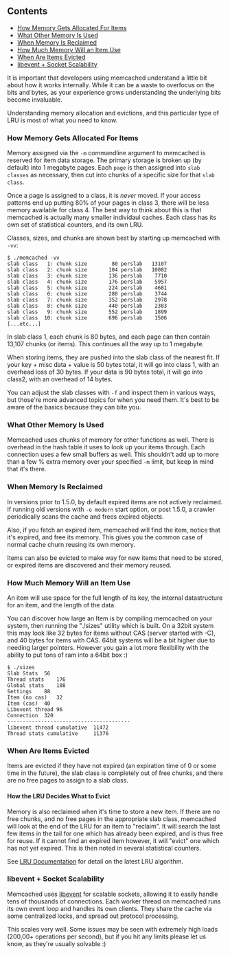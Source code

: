 ## Contents

- [How Memory Gets Allocated For Items](#how-memory-gets-allocated-for-items)
- [What Other Memory Is Used](#what-other-memory-is-used)
- [When Memory Is Reclaimed](#when-memory-is-reclaimed)
- [How Much Memory Will an Item Use](#how-much-memory-will-an-item-use)
- [When Are Items Evicted](#when-are-items-evicted)
- [libevent + Socket Scalability](#libevent-socket-scalability)

<!-- end toc -->

It is important that developers using memcached understand a little bit about how it works internally. While it can be a waste to overfocus on the bits and bytes, as your experience grows understanding the underlying bits become invaluable.

Understanding memory allocation and evictions, and this particular type of LRU is most of what you need to know.

### How Memory Gets Allocated For Items

Memory assigned via the `-m` commandline argument to memcached is reserved for item data storage. The primary storage is broken up (by default) into 1 megabyte pages. Each `page` is then assigned into `slab classes` as necessary, then cut into chunks of a specific size for that `slab class`.

Once a page is assigned to a class, it is *never* moved. If your access patterns end up putting 80% of your pages in class 3, there will be less memory available for class 4. The best way to think about this is that memcached is actually many smaller individaul caches. Each class has its own set of statistical counters, and its own LRU.

Classes, sizes, and chunks are shown best by starting up memcached with `-vv`:

```
$ ./memcached -vv
slab class   1: chunk size        80 perslab   13107
slab class   2: chunk size       104 perslab   10082
slab class   3: chunk size       136 perslab    7710
slab class   4: chunk size       176 perslab    5957
slab class   5: chunk size       224 perslab    4681
slab class   6: chunk size       280 perslab    3744
slab class   7: chunk size       352 perslab    2978
slab class   8: chunk size       440 perslab    2383
slab class   9: chunk size       552 perslab    1899
slab class  10: chunk size       696 perslab    1506
[...etc...]
```

In slab class 1, each chunk is 80 bytes, and each page can then contain 13,107 chunks (or items). This continues all the way up to 1 megabyte.

When storing items, they are pushed into the slab class of the nearest fit. If your key + misc data + value is 50 bytes total, it will go into class 1, with an overhead loss of 30 bytes. If your data is 90 bytes total, it will go into class2, with an overhead of 14 bytes.

You can adjust the slab classes with `-f` and inspect them in various ways, but those're more advanced topics for when you need them. It's best to be aware of the basics because they can bite you.

### What Other Memory Is Used

Memcached uses chunks of memory for other functions as well. There is overhead in the hash table it uses to look up your items through. Each connection uses a few small buffers as well. This shouldn't add up to more than a few % extra memory over your specified `-m` limit, but keep in mind that it's there.

### When Memory Is Reclaimed

In versions prior to 1.5.0, by default expired items are not actively
reclaimed. If running old versions with `-o modern` start option, or post
1.5.0, a crawler periodically scans the cache and frees expired objects.

Also, if you fetch an expired item, memcached will find the item, notice that it's expired, and free its memory. This gives you the common case of normal cache churn reusing its own memory.

Items can also be evicted to make way for new items that need to be stored, or expired items are discovered and their memory reused.

### How Much Memory Will an Item Use

An item will use space for the full length of its key, the internal datastructure for an item, and the length of the data.

You can discover how large an Item is by compiling memcached on your system, then running the "./sizes" utility which is built. On a 32bit system this may look like 32 bytes for items without CAS (server started with -C), and 40 bytes for items with CAS. 64bit systems will be a bit higher due to needing larger pointers. However you gain a lot more flexibility with the ability to put tons of ram into a 64bit box :)

```
$ ./sizes 
Slab Stats	56
Thread stats	176
Global stats	108
Settings	88
Item (no cas)	32
Item (cas)	40
Libevent thread	96
Connection	320
----------------------------------------
libevent thread cumulative	11472
Thread stats cumulative		11376
```

### When Are Items Evicted

Items are evicted if they have not expired (an expiration time of 0 or some time in the future), the slab class is completely out of free chunks, and there are no free pages to assign to a slab class.

#### How the LRU Decides What to Evict

Memory is also reclaimed when it's time to store a new item. If there are no free chunks, and no free pages in the appropriate slab class, memcached will look at the end of the LRU for an item to "reclaim". It will search the last few items in the tail for one which has already been expired, and is thus free for reuse. If it cannot find an expired item however, it will "evict" one which has not yet expired. This is then noted in several statistical counters.

See [LRU Documentation](https://github.com/memcached/memcached/blob/master/doc/new_lru.txt) for detail on the latest LRU algorithm.

### libevent + Socket Scalability

Memcached uses [libevent](http://www.monkey.org/~provos/libevent/) for scalable sockets, allowing it to easily handle tens of thousands of connections. Each worker thread on memcached runs its own event loop and handles its own clients. They share the cache via some centralized locks, and spread out protocol processing.

This scales very well. Some issues may be seen with extremely high loads (200,00+ operations per second), but if you hit any limits please let us know, as they're usually solvable :)

